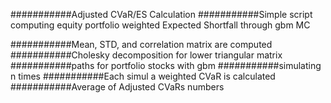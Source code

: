 


###########Adjusted CVaR/ES Calculation
###########Simple script computing equity portfolio weighted Expected Shortfall through gbm MC

###########Mean, STD, and correlation matrix are computed
###########Cholesky decomposition for lower triangular matrix
###########paths for portfolio stocks with gbm
###########simulating n times
###########Each simul a weighted CVaR is calculated
###########Average of Adjusted CVaRs numbers